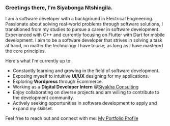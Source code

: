 ### Greetings there, I'm Siyabonga Ntshingila.

I am a software developer with a background in Electrical Engineering. Passionate about solving real-world problems through software solutions, I transitioned from my studies to pursue a career in software development. Experienced with C++ and currently focusing on Flutter with Dart for mobile development. I aim to be a software developer that strives in solving a task at hand, no matter the technology I have to use, as long as I have mastered the core principles. 

Here's what I'm currently up to:
- Constantly learning and growing in the field of software development.
- Exposing myself to intuitive **UI/UX** designing for my applications.
- Exploring **Wordpress** through Ecommerce. 
- Working as a **Digital Developer Intern** @[Siyakha Consulting](https://siyakha.co.za/)
- Enjoy collaborating on diverse projects and am willing to contribute to the development community.
- Actively seeking opportunities in software development to apply and expand my skillset.

Feel free to reach out and connect with me: [My Portfolio Profile](https://siyabongacyril.github.io/myPortfolio/)

